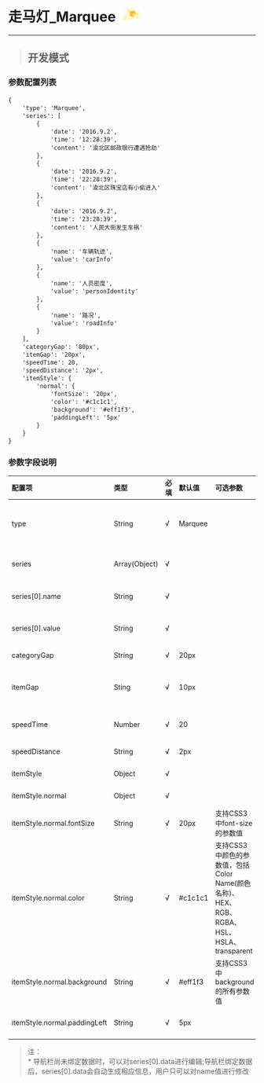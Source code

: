 # 走马灯\_Marquee ![](/assets/Weather.png)

---

> ## 开发模式

### 参数配置列表

```
{
    'type': 'Marquee',
    'series': [
        {
            'date': '2016.9.2',
            'time': '12:28:39',
            'content': '渝北区邮政银行遭遇抢劫'
        },
        {
            'date': '2016.9.2',
            'time': '22:28:39',
            'content': '渝北区珠宝店有小偷进入'
        },
        {
            'date': '2016.9.2',
            'time': '23:28:39',
            'content': '人民大街发生车祸'
        },
        {
            'name': '车辆轨迹',
            'value': 'carInfo'
        },
        {
            'name': '人员密度',
            'value': 'personIdentity'
        },
        {
            'name': '路况',
            'value': 'roadInfo'
        }
    ],
    'categoryGap': '80px',
    'itemGap': '20px',
    'speedTime': 20,
    'speedDistance': '2px',
    'itemStyle': {
        'normal': {
            'fontSize': '20px',
            'color': '#c1c1c1',
            'background': '#eff1f3',
            'paddingLeft': '5px'
        }
    }
}
```

### 参数字段说明

| 配置项 | 类型 | 必填 | 默认值 | 可选参数 | 功能/备注 |
| :--- | :--- | :--- | :--- | :--- | :--- |
| type | String | √ | Marquee |  | 控件类型——Marquee跑马灯，不可修改 |
| series | Array\(Object\) | √ |  |  | 跑马灯控件中的数据项 |
| series\[0\].name | String | √ |  |  | 数据文本内容，可以重复 |
| series\[0\].value | String | √ |  |  | 数据唯一标识，不可重复 |
| categoryGap | String | √ | 20px |  | 数据条之间的间距 |
| itemGap | Sting | √ | 10px |  | 一条数据的数据项之间的间距 |
| speedTime | Number | √ | 20 |  | 速率-时间，单位毫秒 |
| speedDistance | String | √ | 2px |  | 速率-距离 |
| itemStyle | Object | √ |  |  | 跑马灯控件的样式 |
| itemStyle.normal | Object | √ |  |  | 跑马灯控件的样式 |
| itemStyle.normal.fontSize | String | √ | 20px | 支持CSS3中font-size的参数值 | 跑马灯控件的文本大小 |
| itemStyle.normal.color | String | √ | \#c1c1c1 | 支持CSS3中颜色的参数值，包括Color Name\(颜色名称\)、HEX、RGB、RGBA、HSL、HSLA、transparent | 跑马灯控件的文本颜色 |
| itemStyle.normal.background | String | √ | \#eff1f3 | 支持CSS3中background的所有参数值 | 跑马灯控件的背景样式 |
| itemStyle.normal.paddingLeft | String | √ | 5px |  | 跑马灯控件的左内边距 |

> 注：  
> \* 导航栏尚未绑定数据时，可以对series\[0\].data进行编辑;导航栏绑定数据后，series\[0\].data会自动生成相应信息，用户只可以对name值进行修改



